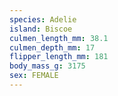 ```yaml
---
species: Adelie
island: Biscoe
culmen_length_mm: 38.1
culmen_depth_mm: 17
flipper_length_mm: 181
body_mass_g: 3175
sex: FEMALE
---
```

